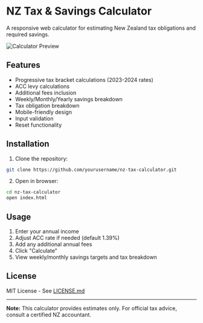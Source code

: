 # NZ Tax & Savings Calculator

A responsive web calculator for estimating New Zealand tax obligations and required savings.

![Calculator Preview](preview.png)

## Features

- Progressive tax bracket calculations (2023-2024 rates)
- ACC levy calculations
- Additional fees inclusion
- Weekly/Monthly/Yearly savings breakdown
- Tax obligation breakdown
- Mobile-friendly design
- Input validation
- Reset functionality

## Installation

1. Clone the repository:
```bash
git clone https://github.com/yourusername/nz-tax-calculator.git
```

2. Open in browser:
```bash
cd nz-tax-calculator
open index.html
```

## Usage

1. Enter your annual income
2. Adjust ACC rate if needed (default 1.39%)
3. Add any additional annual fees
4. Click "Calculate"
5. View weekly/monthly savings targets and tax breakdown

## License

MIT License - See [LICENSE.md](LICENSE.md)

---

**Note:** This calculator provides estimates only. For official tax advice, consult a certified NZ accountant.
